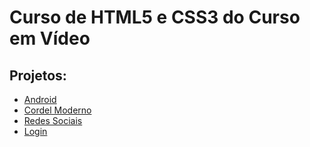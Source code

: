 <h1>Curso de HTML5 e CSS3 do Curso em Vídeo</h1>
<h2>Projetos:</h2>
<ul>
    <li><a href="https://yasminkally.github.io/html-css/desafios/d010/android.html">Android</a></li>
    <li><a href="https://yasminkally.github.io/html-css/desafios/d012/index.html">Cordel Moderno</a></li>
    <li><a href="https://yasminkally.github.io/html-css/desafios/d013/index.html">Redes Sociais</a></li>
        <li><a href="https://yasminkally.github.io/html-css/desafios/d015/index.html">Login</a></li>
</ul>
